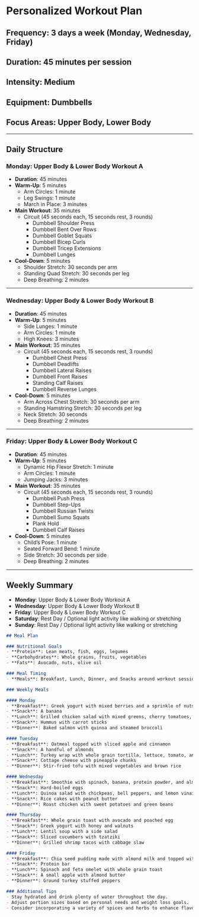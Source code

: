 # Personalized Workout Plan

## Frequency: 3 days a week (Monday, Wednesday, Friday)
## Duration: 45 minutes per session
## Intensity: Medium
## Equipment: Dumbbells
## Focus Areas: Upper Body, Lower Body

---

## Daily Structure

### Monday: Upper Body & Lower Body Workout A
- **Duration**: 45 minutes
- **Warm-Up**: 5 minutes
  - Arm Circles: 1 minute
  - Leg Swings: 1 minute
  - March in Place: 3 minutes
- **Main Workout**: 35 minutes
  - Circuit (45 seconds each, 15 seconds rest, 3 rounds)
    - Dumbbell Shoulder Press
    - Dumbbell Bent Over Rows
    - Dumbbell Goblet Squats
    - Dumbbell Bicep Curls
    - Dumbbell Tricep Extensions
    - Dumbbell Lunges
- **Cool-Down**: 5 minutes
  - Shoulder Stretch: 30 seconds per arm
  - Standing Quad Stretch: 30 seconds per leg
  - Deep Breathing: 2 minutes

---

### Wednesday: Upper Body & Lower Body Workout B
- **Duration**: 45 minutes
- **Warm-Up**: 5 minutes
  - Side Lunges: 1 minute
  - Arm Circles: 1 minute
  - High Knees: 3 minutes
- **Main Workout**: 35 minutes
  - Circuit (45 seconds each, 15 seconds rest, 3 rounds)
    - Dumbbell Chest Press
    - Dumbbell Deadlifts
    - Dumbbell Lateral Raises
    - Dumbbell Front Raises
    - Standing Calf Raises
    - Dumbbell Reverse Lunges
- **Cool-Down**: 5 minutes
  - Arm Across Chest Stretch: 30 seconds per arm
  - Standing Hamstring Stretch: 30 seconds per leg
  - Neck Stretch: 30 seconds
  - Deep Breathing: 2 minutes

---

### Friday: Upper Body & Lower Body Workout C
- **Duration**: 45 minutes
- **Warm-Up**: 5 minutes
  - Dynamic Hip Flexor Stretch: 1 minute
  - Arm Circles: 1 minute
  - Jumping Jacks: 3 minutes
- **Main Workout**: 35 minutes
  - Circuit (45 seconds each, 15 seconds rest, 3 rounds)
    - Dumbbell Push Press
    - Dumbbell Step-Ups
    - Dumbbell Russian Twists
    - Dumbbell Sumo Squats
    - Plank Hold
    - Dumbbell Calf Raises
- **Cool-Down**: 5 minutes
  - Child’s Pose: 1 minute
  - Seated Forward Bend: 1 minute
  - Side Stretch: 30 seconds per side
  - Deep Breathing: 2 minutes

---

## Weekly Summary
- **Monday**: Upper Body & Lower Body Workout A
- **Wednesday**: Upper Body & Lower Body Workout B
- **Friday**: Upper Body & Lower Body Workout C
- **Saturday**: Rest Day / Optional light activity like walking or stretching
- **Sunday**: Rest Day / Optional light activity like walking or stretching

```markdown
## Meal Plan

### Nutritional Goals
- **Protein**: Lean meats, fish, eggs, legumes
- **Carbohydrates**: Whole grains, fruits, vegetables
- **Fats**: Avocado, nuts, olive oil

### Meal Timing
- **Meals**: Breakfast, Lunch, Dinner, and Snacks around workout sessions

### Weekly Meals

#### Monday
- **Breakfast**: Greek yogurt with mixed berries and a sprinkle of nuts
- **Snack**: A banana
- **Lunch**: Grilled chicken salad with mixed greens, cherry tomatoes, cucumbers, and balsamic dressing
- **Snack**: Hummus with carrot sticks
- **Dinner**: Baked salmon with quinoa and steamed broccoli

#### Tuesday
- **Breakfast**: Oatmeal topped with sliced apple and cinnamon
- **Snack**: A handful of almonds
- **Lunch**: Turkey wrap with whole grain tortilla, lettuce, tomato, and mustard
- **Snack**: Cottage cheese with pineapple chunks
- **Dinner**: Stir-fried tofu with mixed vegetables and brown rice

#### Wednesday
- **Breakfast**: Smoothie with spinach, banana, protein powder, and almond milk
- **Snack**: Hard-boiled eggs
- **Lunch**: Quinoa salad with chickpeas, bell peppers, and lemon vinaigrette
- **Snack**: Rice cakes with peanut butter
- **Dinner**: Roast chicken with sweet potatoes and green beans

#### Thursday
- **Breakfast**: Whole grain toast with avocado and poached egg
- **Snack**: Greek yogurt with honey and walnuts
- **Lunch**: Lentil soup with a side salad
- **Snack**: Sliced cucumbers with tzatziki
- **Dinner**: Grilled shrimp tacos with cabbage slaw

#### Friday
- **Breakfast**: Chia seed pudding made with almond milk and topped with fresh fruit
- **Snack**: Protein bar
- **Lunch**: Spinach and feta omelet with whole grain toast
- **Snack**: A small apple with almond butter
- **Dinner**: Ground turkey stuffed peppers

### Additional Tips
- Stay hydrated and drink plenty of water throughout the day.
- Adjust portion sizes based on personal needs and weight loss goals.
- Consider incorporating a variety of spices and herbs to enhance flavor and nutrition.
```
